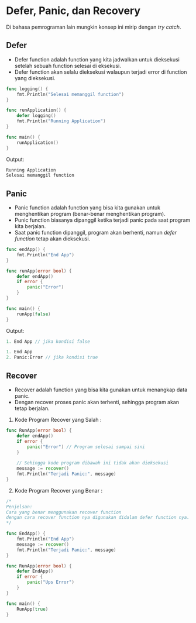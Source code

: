 # Defer, Panic, dan Recovery
Di bahasa pemrograman lain mungkin konsep ini mirip dengan _try catch_.


## Defer
- Defer function adalah function yang kita jadwalkan untuk dieksekusi setelah sebuah function selesai di eksekusi.
- Defer function akan selalu dieksekusi walaupun terjadi error di function yang dieksekusi.

```go
func logging() {
	fmt.Println("Selesai memanggil function")
}

func runApplication() {
	defer logging()
	fmt.Println("Running Application")
}

func main() {
	runApplication()
}
```
Output:
```go
Running Application
Selesai memanggil function
```

## Panic
- Panic function adalah function yang bisa kita gunakan untuk menghentikan program (benar-benar menghentikan program).
- Punic function biasanya dipanggil ketika terjadi panic pada saat program kita berjalan.
- Saat panic function dipanggil, program akan berhenti, namun _defer function_ tetap akan dieksekusi.

```go
func endApp() {
	fmt.Println("End App")
}

func runApp(error bool) {
	defer endApp()
	if error {
		panic("Error")
	}
}

func main() {
	runApp(false)
}
```

Output:
```go
1. End App // jika kondisi false

1. End App
2. Panic:Error // jika kondisi true
```

## Recover 
- Recover adalah function yang bisa kita gunakan untuk menangkap data panic.
- Dengan recover proses panic akan terhenti, sehingga program akan tetap berjalan.

1. Kode Program Recover yang Salah :
```go
func RunApp(error bool) {
	defer endApp()
	if error {
		panic("Error") // Program selesai sampai sini
	}
    
	// Sehingga kode program dibawah ini tidak akan dieksekusi
	message := recover() 
	fmt.Println("Terjadi Panic:", message)
}
```
2. Kode Program Recover yang Benar :
```go
/*
Penjelsan:
Cara yang benar menggunakan recover function
dengan cara recover function nya digunakan didalam defer function nya.
*/

func EndApp() {
	fmt.Println("End App")
	message := recover()
	fmt.Println("Terjadi Panic:", message)
}

func RunApp(error bool) {
	defer EndApp()
	if error {
		panic("Ups Error")
	}
}

func main() {
	RunApp(true)
}
```
